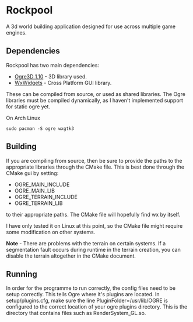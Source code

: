 # Rockpool
A 3d world building application designed for use across multiple game engines.

## Dependencies
Rockpool has two main dependencies:
 * [Ogre3D 1.10](http://ogre3d.org) - 3D library used.
 * [WxWidgets](https://wxwidgets.org) - Cross Platform GUI library.

These can be compiled from source, or used as shared libraries.
The Ogre libraries must be compiled dynamically, as I haven't implemented support for static ogre yet.

On Arch Linux
```
sudo pacman -S ogre wxgtk3
```

## Building
If you are compiling from source, then be sure to provide the paths to the appropriate libraries through the CMake file.
This is best done through the CMake gui by setting:
 * OGRE_MAIN_INCLUDE 
 * OGRE_MAIN_LIB
 * OGRE_TERRAIN_INCLUDE
 * OGRE_TERRAIN_LIB

to their appropriate paths.
The CMake file will hopefully find wx by itself.

I have only tested it on Linux at this point, so the CMake file might require some modification on other systems.

**Note** - There are problems with the terrain on certain systems. If a segmentation fault occurs during runtime in the terrain creation, you can disable the terrain altogether in the CMake document.

## Running
In order for the programme to run correctly, the config files need to be setup correctly. This tells Ogre where it's plugins are located. In setup/plugins.cfg, make sure the line PluginFolder=/usr/lib/OGRE is configured to the correct location of your ogre plugins directory.
This is the directory that contains files such as RenderSystem_GL.so.
